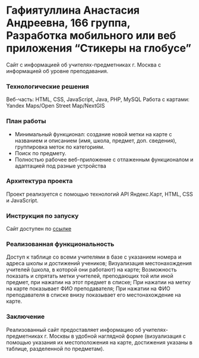 # Гафиятуллина Анастасия Андреевна, 166 группа, Разработка мобильного или веб приложения “Стикеры на глобусе” #
Сайт с информацией об учителях-предметниках г. Москва с информацией об уровне преподавания.

### Технологические решения ###
Веб-часть: HTML, CSS, JavaScript, Java, PHP, MySQL
Работа с картами: Yandex Maps/Open Street Map/NextGIS

### План работы ###

 * Минимальный функционал: создание новой метки на карте с названием и описанием (имя, школа, предмет, доп. сведения), группировка меток по категориям.
  * Поиск по предмету.
   * Полностью рабочее веб-приложение с отлаженным функционалом и адаптацией под разные устройства

### Архитектура проекта ###

Проект реализуется с помощью технологий API Яндекс.Карт, HTML, CSS и JavaScript.

### Инструкция по запуску ###

Сайт доступен по [ссылке](http://teachers-hse7-ru.1gb.ru/)

### Реализованная функциональность ###

Доступ к таблице со всеми учителями в базе с указанием номера и адреса школы и достижений учеников;
Визуализация местонахождения учителей (школа, в которой они работают) на карте;
Возможность показать и спрятать метки учителей, преподающих той или иной предмет, при нажатии на этот предмет в списке;
При нажатии на метку на карте показывает ФИО преподавателя;
При нажатии на ФИО преподавателя в списке внизу показывает его местонахождение на карте.

### Заключение ###

Реализованный сайт предоставляет информацию об учителях-предметниках г. Москвы в удобной наглядной форме (визуализация с помощью указания их местоположения на карте, достижения указаны в таблице, разделенной по предметам).

